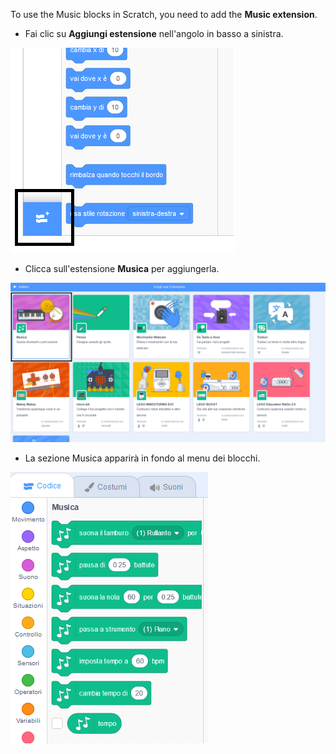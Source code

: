 To use the Music blocks in Scratch, you need to add the **Music extension**.

+ Fai clic su **Aggiungi estensione** nell'angolo in basso a sinistra.

![il pulsante di aggiunta estensione evidenziato](images/add-extension-annotated.png)

+ Clicca sull'estensione **Musica** per aggiungerla.

![estensione Musica evidenziata](images/click-music-annotated.png)

+ La sezione Musica apparirà in fondo al menu dei blocchi.

![blocchi dell'estensione Musica](images/music-extension-blocks.png)